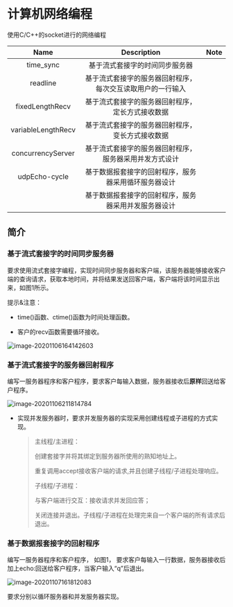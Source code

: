 # 计算机网络编程

使用C/C++的socket进行的网络编程

|        Name        |                        Description                         | Note |
| :----------------: | :--------------------------------------------------------: | :--: |
|     time_sync      |               基于流式套接字的时间同步服务器               |      |
|      readline      | 基于流式套接字的服务器回射程序，每次交互读取用户的一行输入 |      |
|  fixedLengthRecv   |      基于流式套接字的服务器回射程序，定长方式接收数据      |      |
| variableLengthRecv |      基于流式套接字的服务器回射程序，变长方式接收数据      |      |
| concurrencyServer  |   基于流式套接字的服务器回射程序，服务器采用并发方式设计   |      |
|   udpEcho-cycle    |    基于数据报套接字的回射程序，服务器采用循环服务器设计    |      |
|                    |    基于数据报套接字的回射程序，服务器采用并发服务器设计    |      |

## 简介

### 基于流式套接字的时间同步服务器

要求使用流式套接字编程，实现时间同步服务器和客户端，该服务器能够接收客户端的查询请求，获取本地时间，并将结果发送回客户端，客户端将该时间显示出来，如图1所示。

提示&注意：

+  time()函数、ctime()函数为时间处理函数。

+ 客户的recv函数需要循环接收。

![image-20201106164142603](https://gitee.com/yubinCloud/my-imgs-repo/raw/main/img/image-20201106164142603.png)

### 基于流式套接字的服务器回射程序

编写一服务器程序和客户程序，要求客户每输入数据，服务器接收后**原样**回送给客户程序。

![image-20201106211814784](https://gitee.com/yubinCloud/my-imgs-repo/raw/main/img/image-20201106211814784.png)

+ 实现并发服务器时，要求并发服务器的实现采用创建线程或子进程的方式实现。

  >  主线程/主进程：
  >
  > 创建套接字并将其绑定到服务器所使用的熟知地址上。
  >
  > 重复调用accept接收客户端的请求,并且创建子线程/子进程处理响应。
  >
  > 子线程/子进程：
  >
  > 与客户端进行交互：接收请求并发回应答；
  >
  > 关闭连接并退出。子线程/子进程在处理完来自一个客户端的所有请求后退出。

### 基于数据报套接字的回射程序

编写一服务器程序和客户程序， 如图1， 要求客户每输入一行数据，服务器接收后加上echo:回送给客户程序，当客户输入“q”后退出。  

![image-20201107161812083](https://gitee.com/yubinCloud/my-imgs-repo/raw/main/img/image-20201107161812083.png)

要求分别以循环服务器和并发服务器实现。  